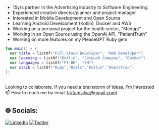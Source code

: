 
* 15yrs partner in the Advertising industry to Software Engineering
* Experienced creative director/planner and project manager
* Interested in Mobile Development and Open Source
* Learning Android Development (Kotlin), Docker and AWS
* Working on a personal project for the health sector, "Medapt"
* Working in an Open Source using the OpenAi API, "PatientTruth"
* Working on more features on my PleaseGPT Ruby gem

```kotlin
fun main() = {
  var title = listOf("Full Stack Developer", "Web Developer")
  var learning = listOf("Kotlin", "Jetpack Compose", "Docker")
  var languages = listOf("PT-BR", "EN")
  var stack = listOf("Ruby","Rails","Kotlin","Bootstrap")
};
```

<br> Looking to collaborate. If you need a brainstorm of ideas, I'm Interested
<br> 📫 How to reach me by email (rafamsilva@gmail.com)

## 🌐 Socials:
[![LinkedIn](https://img.shields.io/badge/LinkedIn-%230077B5.svg?logo=linkedin&logoColor=white)](https://linkedin.com/in/rafamsilva) 
[![Twitter](https://img.shields.io/badge/Twitter-%231DA1F2.svg?logo=Twitter&logoColor=white)](https://twitter.com/rafamsilva) 
<!-- Proudly created with GPRM ( https://gprm.itsvg.in ) -->
